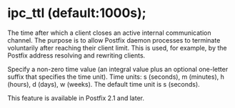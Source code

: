 # ipc_ttl (default:1000s); 


The time after which a client closes an active internal communication
channel.  The purpose is to allow Postfix daemon processes to
terminate voluntarily
after reaching their client limit.  This is used, for example, by
the Postfix address resolving and rewriting clients.


 Specify a non-zero time value (an integral value plus an optional
one-letter suffix that specifies the time unit).  Time units: s
(seconds), m (minutes), h (hours), d (days), w (weeks).
The default time unit is s (seconds).  


This feature is available in Postfix 2.1 and later.



